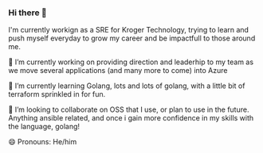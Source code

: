 ### Hi there 👋 

I'm currently workign as a SRE for Kroger Technology, trying to learn and push myself everyday to grow my career and be impactfull to those around me.

🔭 I’m currently working on providing direction and leaderhip to my team as we move several applications (and many more to come) into Azure

🌱 I’m currently learning Golang, lots and lots of golang, with a little bit of terraform sprinkled in for fun.

👯 I’m looking to collaborate on OSS that I use, or plan to use in the future. Anything ansible related, and once i gain more confidence in my skills with the language, golang!

😄 Pronouns: He/him
<!--
**djmcknight/djmcknight** is a ✨ _special_ ✨ repository because its `README.md` (this file) appears on your GitHub profile.

Here are some ideas to get you started:

- 🔭 I’m currently working on ...
- 🌱 I’m currently learning ...
- 👯 I’m looking to collaborate on ...
- 🤔 I’m looking for help with ...
- 💬 Ask me about ...
- 📫 How to reach me: ...
- 😄 Pronouns: ...
- ⚡ Fun fact: ...
-->
